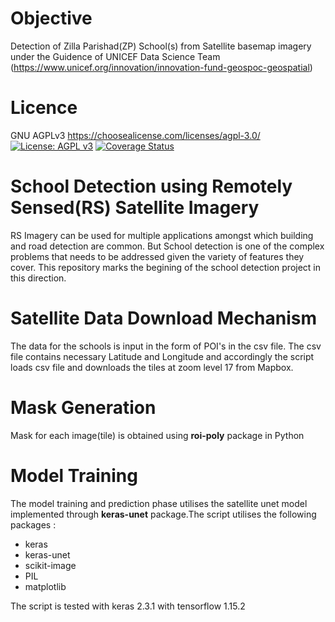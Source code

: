 # Objective
Detection of Zilla Parishad(ZP) School(s) from Satellite basemap imagery under the Guidence of UNICEF Data Science Team (https://www.unicef.org/innovation/innovation-fund-geospoc-geospatial)

# Licence
GNU AGPLv3 https://choosealicense.com/licenses/agpl-3.0/
[![License: AGPL v3](https://img.shields.io/badge/License-AGPL%20v3-blue.svg)](https://www.gnu.org/licenses/agpl-3.0)
[![Coverage Status](https://coveralls.io/repos/github/geospoc/unc-sch-01/badge.svg?branch=master)](https://coveralls.io/github/geospoc/unc-sch-01?branch=master)

# School Detection using Remotely Sensed(RS) Satellite Imagery

RS Imagery can be used for multiple applications amongst which building and road detection are common. But School detection is one of the complex problems that needs to be addressed given the variety of features they cover. This repository marks the begining of the school detection project in this direction.



# Satellite Data Download Mechanism

The data for the schools is input in the form of POI's in the csv file. The csv file contains necessary Latitude and Longitude and accordingly the script loads csv file and downloads the tiles at zoom level 17 from Mapbox.


# Mask Generation

Mask for each image(tile) is obtained using **roi-poly** package in Python


# Model Training

The model training and prediction phase utilises the satellite unet model implemented through **keras-unet** package.The script utilises the following packages :

* keras
* keras-unet
* scikit-image
* PIL
* matplotlib

The script is tested with keras 2.3.1 with tensorflow 1.15.2 
